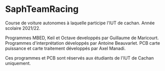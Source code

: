 # SaphTeamRacing
Course de voiture autonomes à laquelle participe l'IUT de cachan.
Année scolaire 2021/22.

Programmes MBED, Keil et Octave developpés par Guillaume de Maricourt.
Programmes d'interprétation développés par Antoine Beauvarlet.
PCB carte puissance et carte traitement développés par Axel Manadi.

Ces programmes et PCB sont réservés aux étudiants de l'IUT de Cachan uniquement.

